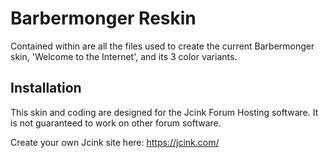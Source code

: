 # Barbermonger Reskin

Contained within are all the files used to create the current Barbermonger skin, 'Welcome to the Internet', and its 3 color variants.

## Installation

This skin and coding are designed for the Jcink Forum Hosting software. It is not guaranteed to work on other forum software.

Create your own Jcink site here: https://jcink.com/
